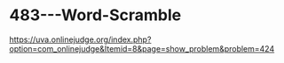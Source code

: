 # 483---Word-Scramble
https://uva.onlinejudge.org/index.php?option=com_onlinejudge&Itemid=8&page=show_problem&problem=424